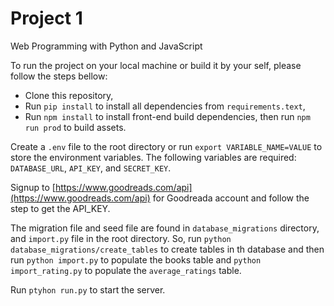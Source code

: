 # Project 1

Web Programming with Python and JavaScript

To run the project on your local machine or build it by your self, 
please follow the steps bellow:

* Clone this repository,
* Run `pip install` to install all dependencies from `requirements.text`,
* Run `npm install` to install front-end build dependencies,
then run `npm run prod` to build assets.

Create a `.env` file to the root directory or run `export VARIABLE_NAME=VALUE`  to store the environment variables.
The following variables are required: `DATABASE_URL`, `API_KEY`, and `SECRET_KEY`.

Signup to [https://www.goodreads.com/api](https://www.goodreads.com/api) for Goodreada account
and follow the step to get the API_KEY.

The migration file and seed file are found in `database_migrations` directory,
and `import.py` file in the root directory. So, run `python database_migrations/create_tables`
to create tables in th database and then run `python import.py` to populate the books table and `python import_rating.py`
to populate the `average_ratings` table.

Run `ptyhon run.py` to start the server.  
